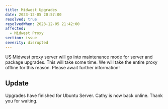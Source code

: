 ```yaml
---
title: Midwest Upgrades
date: 2023-12-05 20:57:00
resolved: true
resolvedWhen: 2023-12-05 21:42:00
affected:
  - Midwest Proxy
section: issue
severity: disrupted
---
```


US Midwest proxy server will go into maintenance mode for server and package upgrades. This will take some time. We will take the entire proxy offline for this reason.
Please await further information!

## Update

Upgrades have finished for Ubuntu Server. Cathy is now back online. Thank you for waiting.
